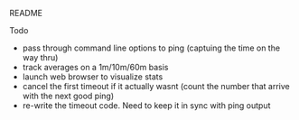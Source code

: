 README

Todo

- pass through command line options to ping (captuing the time on the way thru)
- track averages on a 1m/10m/60m basis
- launch web browser to visualize stats
- cancel the first timeout if it actually wasnt (count the number that arrive with the next good ping)
- re-write the timeout code. Need to keep it in sync with ping output